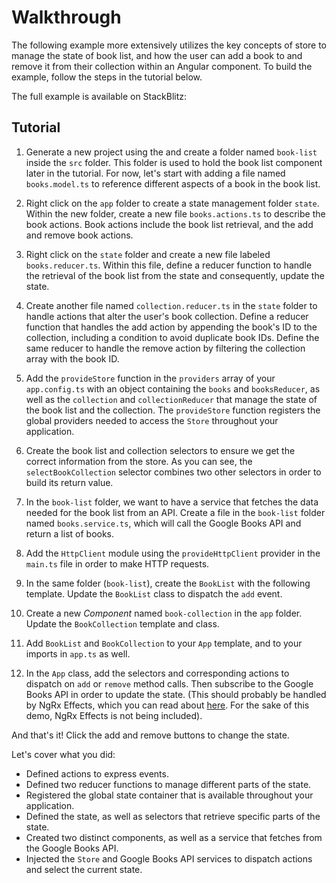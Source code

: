# Walkthrough

The following example more extensively utilizes the key concepts of store to manage the state of book list, and how the user can add a book to and remove it from their collection within an Angular component. To build the example, follow the steps in the tutorial below.

The full example is available on StackBlitz:

<ngrx-docs-stackblitz name="store-walkthrough" embedded="true"></ngrx-docs-stackblitz>

## Tutorial

1. Generate a new project using the <ngrx-docs-stackblitz name="ngrx-start"></ngrx-docs-stackblitz> and create a folder named `book-list` inside the `src` folder. This folder is used to hold the book list component later in the tutorial. For now, let's start with adding a file named `books.model.ts` to reference different aspects of a book in the book list.

<ngrx-code-example header="src/book-list/books.model.ts" path="store-walkthrough/src/book-list/books.model.ts">
</ngrx-code-example>

2. Right click on the `app` folder to create a state management folder `state`. Within the new folder, create a new file `books.actions.ts` to describe the book actions. Book actions include the book list retrieval, and the add and remove book actions.

<ngrx-code-example header="src/state/books.actions.ts" path="store-walkthrough/src/state/books.actions.ts">
</ngrx-code-example>

3. Right click on the `state` folder and create a new file labeled `books.reducer.ts`. Within this file, define a reducer function to handle the retrieval of the book list from the state and consequently, update the state.

<ngrx-code-example header="src/state/books.reducer.ts" path="store-walkthrough/src/state/books.reducer.ts">
</ngrx-code-example>

4. Create another file named `collection.reducer.ts` in the `state` folder to handle actions that alter the user's book collection. Define a reducer function that handles the add action by appending the book's ID to the collection, including a condition to avoid duplicate book IDs. Define the same reducer to handle the remove action by filtering the collection array with the book ID.

<ngrx-code-example header="src/state/collection.reducer.ts" path="store-walkthrough/src/state/collection.reducer.ts">
</ngrx-code-example>

5. Add the `provideStore` function in the `providers` array of your `app.config.ts` with an object containing the `books` and `booksReducer`, as well as the `collection` and `collectionReducer` that manage the state of the book list and the collection. The `provideStore` function registers the global providers needed to access the `Store` throughout your application.

<ngrx-code-example header="src/app.config.ts" path="store-walkthrough/src/app.config.ts">
</ngrx-code-example>

6. Create the book list and collection selectors to ensure we get the correct information from the store. As you can see, the `selectBookCollection` selector combines two other selectors in order to build its return value.

<ngrx-code-example header="src/state/books.selectors.ts" path="store-walkthrough/src/state/books.selectors.ts">
</ngrx-code-example>

7. In the `book-list` folder, we want to have a service that fetches the data needed for the book list from an API. Create a file in the `book-list` folder named `books.service.ts`, which will call the Google Books API and return a list of books.

<ngrx-code-example header="src/book-list/books.ts" path="store-walkthrough/src/book-list/books.ts">
</ngrx-code-example>

8. Add the `HttpClient` module using the `provideHttpClient` provider in the `main.ts` file in order to make HTTP requests.

<ngrx-code-example header="src/main.ts" path="store-walkthrough/src/main.ts">
</ngrx-code-example>

9. In the same folder (`book-list`), create the `BookList` with the following template. Update the `BookList` class to dispatch the `add` event.

<ngrx-code-example header="src/book-list/book-list.ts" path="store-walkthrough/src/book-list/book-list.ts">
</ngrx-code-example>

10. Create a new _Component_ named `book-collection` in the `app` folder. Update the `BookCollection` template and class.

<ngrx-code-example header="src/book-collection/book-collection.ts" path="store-walkthrough/src/book-collection/book-collection.ts">
</ngrx-code-example>

11. Add `BookList` and `BookCollection` to your `App` template, and to your imports in `app.ts` as well.

<ngrx-code-example header="src/app.ts" path="store-walkthrough/src/app.ts">
</ngrx-code-example>

12. In the `App` class, add the selectors and corresponding actions to dispatch on `add` or `remove` method calls. Then subscribe to the Google Books API in order to update the state. (This should probably be handled by NgRx Effects, which you can read about [here](guide/effects). For the sake of this demo, NgRx Effects is not being included).

<ngrx-code-example header="src/app.ts" path="store-walkthrough/src/app.ts">
</ngrx-code-example>

And that's it! Click the add and remove buttons to change the state.

Let's cover what you did:

- Defined actions to express events.
- Defined two reducer functions to manage different parts of the state.
- Registered the global state container that is available throughout your application.
- Defined the state, as well as selectors that retrieve specific parts of the state.
- Created two distinct components, as well as a service that fetches from the Google Books API.
- Injected the `Store` and Google Books API services to dispatch actions and select the current state.
